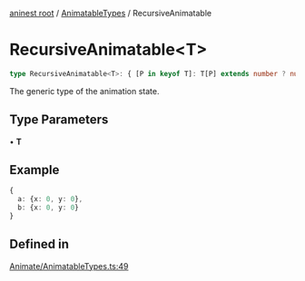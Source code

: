 [aninest root](../../index.md) / [AnimatableTypes](../index.md) / RecursiveAnimatable

# RecursiveAnimatable\<T\>

```ts
type RecursiveAnimatable<T>: { [P in keyof T]: T[P] extends number ? number : RecursiveAnimatable<T[P]> };
```

The generic type of the animation state.

## Type Parameters

• **T**

## Example

```ts
{ 
  a: {x: 0, y: 0},
  b: {x: 0, y: 0} 
}
```

## Defined in

[Animate/AnimatableTypes.ts:49](https://github.com/zphrs/aninest/blob/efdac3830228dc951d7e8e69ab0c7db89aa8723f/core/src/Animate/AnimatableTypes.ts#L49)
